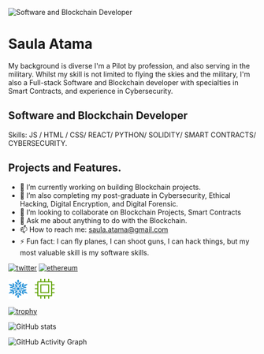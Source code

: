 ![Software and Blockchain Developer ](https://user-images.githubusercontent.com/67302466/129636415-eed9c35d-595e-4ede-bc3b-7b6c6a5bdf16.jpg)

# Saula Atama 
My background is diverse I'm a Pilot by profession, and also serving in the military. Whilst my skill is not limited to flying the skies and the military, I'm also a Full-stack Software and Blockchain developer with specialties in Smart Contracts, and experience in Cybersecurity.



## Software and Blockchain Developer

Skills: 
JS / HTML / CSS/ REACT/ PYTHON/ SOLIDITY/ SMART CONTRACTS/ CYBERSECURITY.


## Projects and Features.


- 🔭 I’m currently working on building Blockchain projects. 
- 🌱 I’m also completing my post-graduate in Cybersecurity, Ethical Hacking, Digital Encryption, and Digital Forensic.   
- 👯 I’m looking to collaborate on Blockchain Projects, Smart Contracts  
- 💬 Ask me about anything to do with the Blockchain. 
- 📫 How to reach me: saula.atama@gmail.com 
- ⚡ Fun fact: I can fly planes, I can shoot guns, I can hack things, but my most valuable skill is my software skills. 



[<img src='https://cdn.jsdelivr.net/npm/simple-icons@3.0.1/icons/twitter.svg' alt='twitter' height='40'>](https://twitter.com/CeasarBlades)  [<img src='https://cdn.jsdelivr.net/npm/simple-icons@3.0.1/icons/ethereum.svg' alt='ethereum' height='40'>](https://ethereum.org/en/)  
 

<a href='https://archiveprogram.github.com/'><img src='https://raw.githubusercontent.com/acervenky/animated-github-badges/master/assets/acbadge.gif' width='40' height='40'></a> <a href='https://docs.github.com/en/developers'><img src='https://raw.githubusercontent.com/acervenky/animated-github-badges/master/assets/devbadge.gif' width='40' height='40'></a> 

[![trophy](https://github-profile-trophy.vercel.app/?username=CeasarBlades)](https://github.com/ryo-ma/github-profile-trophy)

![GitHub stats](https://github-readme-stats.vercel.app/api?username=CeasarBlades&show_icons=true&count_private=true)  

![GitHub Activity Graph](https://activity-graph.herokuapp.com/graph?username=CeasarBlades)  
